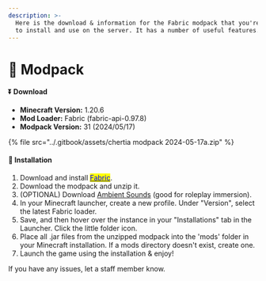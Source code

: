 ```yaml
---
description: >-
  Here is the download & information for the Fabric modpack that you're welcome
  to install and use on the server. It has a number of useful features.
---
```


# 🔋 Modpack

#### ⏬ Download

* **Minecraft Version:** 1.20.6
* **Mod Loader:** Fabric (fabric-api-0.97.8)
* **Modpack Version:** 31 (2024/05/17)

{% file src="../.gitbook/assets/chertia modpack 2024-05-17a.zip" %}

#### 🔧  Installation

1. Download and install [<mark style="color:blue;">Fabric</mark>](https://fabricmc.net).
2. Download the modpack and unzip it.
3. (OPTIONAL) Download [Ambient Sounds](https://cdn.modrinth.com/data/fM515JnW/versions/4Oi6qbIh/AmbientSounds\_FABRIC\_v5.3.9\_mc1.20.6.jar) (good for roleplay immersion).
4. In your Minecraft launcher, create a new profile. Under "Version", select the latest Fabric loader.
5. Save, and then hover over the instance in your "Installations" tab in the Launcher. Click the little folder icon.
6. Place all .jar files from the unzipped modpack into the 'mods' folder in your Minecraft installation. If a mods directory doesn't exist, create one.
7. Launch the game using the installation & enjoy!

If you have any issues, let a staff member know.
